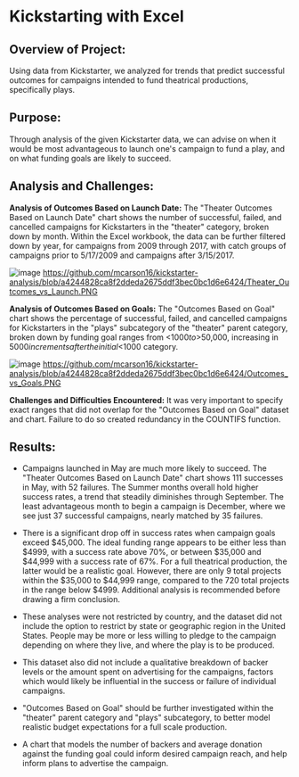 # Kickstarting with Excel

## Overview of Project: 

Using data from Kickstarter, we analyzed for trends that predict successful outcomes for campaigns intended to fund theatrical productions, specifically plays. 

## Purpose: 

Through analysis of the given Kickstarter data, we can advise on when it would be most advantageous to launch one's campaign to fund a play, and on what funding goals are likely to succeed.

## Analysis and Challenges:

**Analysis of Outcomes Based on Launch Date:** The "Theater Outcomes Based on Launch Date" chart shows the number of successful, failed, and cancelled campaigns for Kickstarters in the "theater" category, broken down by month. Within the Excel workbook, the data can be further filtered down by year, for campaigns from 2009 through 2017, with catch groups of campaigns prior to 5/17/2009 and campaigns after 3/15/2017.

![image](https://user-images.githubusercontent.com/83254435/117589563-e294b180-b0ef-11eb-9928-f355ec57552e.png)
https://github.com/mcarson16/kickstarter-analysis/blob/a4244828ca8f2ddeda2675ddf3bec0bc1d6e6424/Theater_Outcomes_vs_Launch.PNG

**Analysis of Outcomes Based on Goals:** The "Outcomes Based on Goal" chart shows the percentage of successful, failed, and cancelled campaigns for Kickstarters in the "plays" subcategory of the "theater" parent category, broken down by funding goal ranges from <$1000 to >$50,000, increasing in $5000 increments after the initial <$1000 category.

![image](https://user-images.githubusercontent.com/83254435/117589570-ec1e1980-b0ef-11eb-87ec-d7e5a667b515.png)
https://github.com/mcarson16/kickstarter-analysis/blob/a4244828ca8f2ddeda2675ddf3bec0bc1d6e6424/Outcomes_vs_Goals.PNG

**Challenges and Difficulties Encountered:** It was very important to specify exact ranges that did not overlap for the "Outcomes Based on Goal" dataset and chart. Failure to do so created redundancy in the COUNTIFS function.

## Results:

 - Campaigns launched in May are much more likely to succeed. The "Theater Outcomes Based on Launch Date" chart shows 111 successes in May, with 52 failures. The Summer months overall hold higher success rates, a trend that steadily diminishes through September. The least advantageous month to begin a campaign is December, where we see just 37 successful campaigns, nearly matched by 35 failures. 

 - There is a significant drop off in success rates when campaign goals exceed $45,000. The ideal funding range appears to be either less than $4999, with a success rate above 70%, or between $35,000 and $44,999 with a success rate of 67%. For a full theatrical production, the latter would be a realistic goal. However, there are only 9 total projects within the $35,000 to $44,999 range, compared to the 720 total projects in the range below $4999. Additional analysis is recommended before drawing a firm conclusion.

 - These analyses were not restricted by country, and the dataset did not include the option to restrict by state or geographic region in the United States. People may be more or less willing to pledge to the campaign depending on where they live, and where the play is to be produced.

 - This dataset also did not include a qualitative breakdown of backer levels or the amount spent on advertising for the campaigns, factors which would likely be influential in the success or failure of individual campaigns.

 - "Outcomes Based on Goal" should be further investigated within the "theater" parent category and "plays" subcategory, to better model realistic budget expectations for a full scale production.
  
 - A chart that models the number of backers and average donation against the funding goal could inform desired campaign reach, and help inform plans to advertise the campaign.
